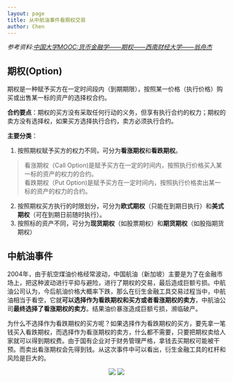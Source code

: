 ```yaml
---
layout: page
title: 从中航油事件看期权交易
author: Chen
---
```

*参考资料:[中国大学MOOC:货币金融学——期权——西南财经大学——翁舟杰](https://www.icourse163.org/learn/SWUFE-1003017009?tid=1206805203#/learn/content?type=detail&id=1211654860&cid=1214477572&replay=true)*

## 期权(Option)

期权是一种赋予买方在一定时间段内（到期期限），按照某一价格（执行价格）购买或出售某一标的资产的选择权合约。

**合约要点**：期权的买方没有采取任何行动的义务，但享有执行合约的权力；期权的卖方没有选择权，如果买方选择执行合约，卖方必须执行合约。

**主要分类**：
 1. 按照期权赋予买方的权力不同，可分为**看涨期权**和**看跌期权**。
> 看涨期权（Call Option)是赋予买方在一定的时间内，按照执行价格买入某一标的资产的权力的合约。<br>
> 看跌期权（Put Option)是赋予买方在一定时间内，按照执行价格卖出某一标的资产的权力的合约。
 2. 按照期权买方执行的时限划分，可分为**欧式期权**（只能在到期日执行）和**美式期权**（可在到期日前随时执行）。
 3. 按照标的资产不同，可分为**现货期权**（如股票期权）和**期货期权**（如股指期货期权）

## 中航油事件
2004年，由于航空煤油价格经常波动，中国航油（新加坡）主要是为了在金融市场上，把这种波动进行平抑与避险，进行了期权的交易，最后造成巨额亏损。中航油公司认为，今后航油价格大概率下跌，那么在衍生金融工具交易过程当中，中航油相当于看空，它就**可以选择作为看跌期权和买方或者看涨期权的卖方**，中航油公司**最终选择了看涨期权的卖方**。结果油价暴涨造成巨额亏损，濒临破产。<br>

为什么不选择作为看跌期权的买方呢？如果选择作为看跌期权的买方，要先拿一笔钱买入看跌期权，而选择作为看涨期权的卖方，什么都不需要，只要把期权卖给人家就可以得到期权费。由于国有企业对于财务管理严格，拿钱去买期权可能被干预。而卖出看涨期权会先得到钱。从这次事件中可以看出，衍生金融工具的杠杆和风险是巨大的。<br>
<center>
  <img src="http://r.photo.store.qq.com/psc?/V12WOFE639eAn5/pmcguXlAuyOUC.UoL4WIYhHMvoqo5LJveqwLDMqhJt7Fhizvt*AqGF70LVFIX7Iqe2nniBKfKV3CipssHDjyPJzNjkelN7FvQvIy5j3oiPY!/r" style="zoom:100%"> 
  <img src="http://r.photo.store.qq.com/psc?/V12WOFE639eAn5/pmcguXlAuyOUC.UoL4WIYvdJyW5DpBfuniqLuhLedY.YBNTHeFg8S4lxrgx8P5c.UOw6YUUpf2UTUjN01byHFk46Zv75beRWBZxw0CdwLsM!/r" style="zoom:100%"> 
</center>

